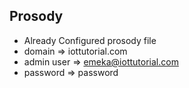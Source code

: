 ## Prosody

* Already Configured prosody file
* domain => iottutorial.com
* admin user => emeka@iottutorial.com
* password => password
